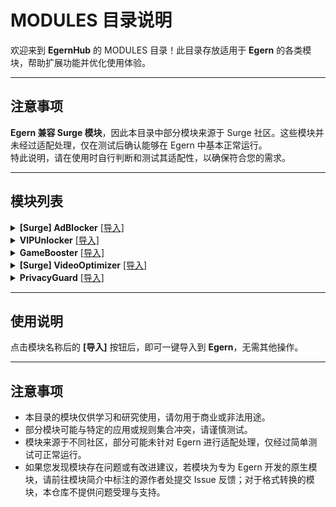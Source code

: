 # MODULES 目录说明

欢迎来到 **EgernHub** 的 MODULES 目录！此目录存放适用于 **Egern** 的各类模块，帮助扩展功能并优化使用体验。

---

## 注意事项  
**Egern 兼容 Surge 模块**，因此本目录中部分模块来源于 Surge 社区。这些模块并未经过适配处理，仅在测试后确认能够在 Egern 中基本正常运行。  
特此说明，请在使用时自行判断和测试其适配性，以确保符合您的需求。  

---

## 模块列表

<details>
  <summary><strong>[Surge] AdBlocker</strong> <a href="https://github.com/Zinthor/EgernHub/blob/main/MODULES/AdBlocker.yaml" target="_blank">[导入]</a></summary>
  <p>
    <strong>来源：</strong>Surge 社区<br>
    <strong>功能：</strong>高效广告屏蔽模块，拦截网页和应用内广告。
  </p>
</details>

<details>
  <summary><strong>VIPUnlocker</strong> <a href="https://github.com/Zinthor/EgernHub/blob/main/MODULES/VIPUnlocker.yaml" target="_blank">[导入]</a></summary>
  <p>
    <strong>来源：</strong>社区开发<br>
    <strong>功能：</strong>破解应用 VIP 限制，解锁高级功能，提供完整体验。
  </p>
</details>

<details>
  <summary><strong>GameBooster</strong> <a href="https://github.com/Zinthor/EgernHub/blob/main/MODULES/GameBooster.yaml" target="_blank">[导入]</a></summary>
  <p>
    <strong>来源：</strong>社区开发<br>
    <strong>功能：</strong>提升手游网络稳定性，降低延迟，优化游戏体验。
  </p>
</details>

<details>
  <summary><strong>[Surge] VideoOptimizer</strong> <a href="https://github.com/Zinthor/EgernHub/blob/main/MODULES/VideoOptimizer.yaml" target="_blank">[导入]</a></summary>
  <p>
    <strong>来源：</strong>Surge 社区<br>
    <strong>功能：</strong>优化在线视频加载速度，减少卡顿，流畅观看体验。
  </p>
</details>

<details>
  <summary><strong>PrivacyGuard</strong> <a href="https://github.com/Zinthor/EgernHub/blob/main/MODULES/PrivacyGuard.yaml" target="_blank">[导入]</a></summary>
  <p>
    <strong>来源：</strong><a href="https://github.com/MetaCubeX/meta-rules-dat" target="_blank">MetaCubeX/meta-rules-dat</a><br>
    <strong>功能：</strong>增强隐私保护，防止数据泄露和隐私追踪。
  </p>
</details>

---

## 使用说明  
点击模块名称后的 **[导入]** 按钮后，即可一键导入到 **Egern**，无需其他操作。

---

## 注意事项  
- 本目录的模块仅供学习和研究使用，请勿用于商业或非法用途。  
- 部分模块可能与特定的应用或规则集合冲突，请谨慎测试。  
- 模块来源于不同社区，部分可能未针对 Egern 进行适配处理，仅经过简单测试可正常运行。  
- 如果您发现模块存在问题或有改进建议，若模块为专为 Egern 开发的原生模块，请前往模块简介中标注的源作者处提交 Issue 反馈；对于格式转换的模块，本仓库不提供问题受理与支持。   

